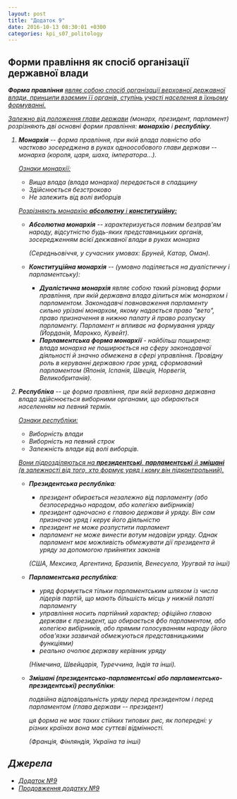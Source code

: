 ```yaml
---
layout: post
title: "Додаток 9"
date: 2016-10-13 08:30:01 +0300
categories: kpi_s07_politology
--- 
```


## Форми правління як спосіб організації державної влади

<i><b>Форма правління</b> <u>являє собою спосіб організації верховної державної влади, принципи взаємин її органів, ступінь участі населення в їхньому формуванні.</u>

<u>Залежно від положення глави держави</u> (монарх, президент, парламент) розрізняють дві основні форми правління: **монархію** і **республіку**.

1. **Монархія** -- форма правління, при якій влада повністю або частково зосереджена в руках одноособового глави держави -- монарха (короля, царя, шаха, імператора...).

   <u>Ознаки монархії:</u>

   - Вища влада (влада монарха) передається в спадщину
   - Здійснюється безстроково
   - Не залежить від волі виборців

   <u>Розрізняють монархію <b>абсолютну</b> і <b>конституційну:</b></u>

   - **Абсолютна монархія** -- характеризується повним безправ'ям народу, відсутністю будь-яких представницьких органів, зосередженням всієї декжавної влади в руках монарха
     
      _(Середньовіччя, у сучасних умовах: Бруней, Катар, Оман)._

   - **Конституційна монархія** -- (умовно поділяється на _дуалістичну_ і _парламентську_):

      - **Дуалістична монархія** являє собою такий різновид форми правління, при якій державна влада ділиться між монархом і парламентом. Законодавчі повноваження парламенту сильно урізані монархом, якому надається право "вето", право призначення в нижню палату й право розпуску парламенту. Парламент н впливає на формування уряду _(Йорданія, Марокко, Кувейт)_.
      - **Парламентська форма монархії** - найбільш поширена: влада монарха не поширюється на сферу законодавчої діяльності й значно обмежена в сфері управління. Провідну роль в керуванні державою грає уряд, сформований парламентом _(Японія, Іспанія, Швеція, Норвегія, Великобританія)_.

2. **Республіка** -- це форма правління, при якій верховна державна влада здійснюється виборними органами, що обираються населенням на певний термін.

   <u>Ознаки республіки:</u>
   
   - Виборність влади
   - Виборність на певний строк
   - Залежність влади від волі виборців.

   <u>Вони підрозділяються на <b>президентські</b>, <b>парламентські</b> й <b>змішані</b> (в залежності від того, хто формує уряд і кому він підконтрольний).</u>

   - **Президентська республіка**:

     - президент обирається незалежно від парламенту (або безпосередньо народом, або колегією вибірників)
     - президент одночасно є главою держави й уряду. Він сам призначає уряд і керує його діяльністю
     - президент не може розпустити парламент
     - парламент не може винести вотум недовіри уряду. Однак парламент має можливість обмежувати дії президента й уряду за допомогою прийнятих законів

     _(США, Мексика, Аргентина, Бразилія, Венесуела, Уругвай та інші)_

   - **Парламентська республіка**:
     
     - уряд формується тільки парламентським шляхом із числа лідерів партій, що мають більшість місць у нижній палаті парламенту
     - управління носить партійний характер; офіційно главою держави є президент, що обирається фбо парламентом, або колегією вибірників, або прямим голосуванням народу (його обов'язки зазвичай обмежуються представницькими функціями)
     - реально очолює державу керівник уряду

     _(Німечина, Швейцарія, Туреччина, Індія та інші)._

   - **Змішані (президентсько-парламентські або парламентсько-президентські) республіки**:
   
     подвійна відповідальність уряду перед президентом і перед парламентом (глава держави -- президент)

     ця форма не має таких стійких типових рис, як попередні: у різних країнах вона має суттєві відмінності.

     _(Франція, Фінляндія, Україна та інші)_

    

## Джерела

- [Додаток №9](https://pp.vk.me/c629522/v629522367/3c97e/ivJ_mMBd6oc.jpg)
- [Продовження додатку №9](https://pp.vk.me/c629522/v629522367/3c96a/KiWd3urMsPM.jpg)
